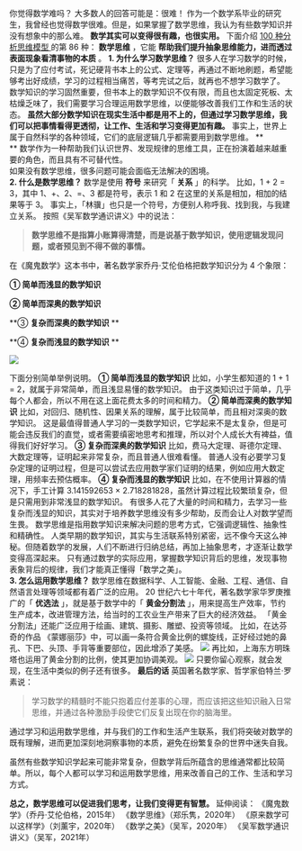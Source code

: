 你觉得数学难吗？  大多数人的回答可能是：很难！
作为一个数学系毕业的研究生，我曾经也觉得数学很难。但是，如果掌握了数学思维，我认为有些数学知识并没有想象中的那么难。
**数学其实可以变得很有趣，也很实用。** 下面介绍  [ 100 种分析思维模型
](https://mp.weixin.qq.com/mp/appmsgalbum?__biz=MzA4ODE2OTIxMw==&action=getalbum&album_id=1701638273011351554#wechat_redirect)
的第 86 种： **数学思维** ，它能 **帮助我们提升抽象思维能力，进而透过表面现象看清事物的本质** 。  **1\. 为什么学习数学思维？**
很多人在学习数学的时候，只是为了应付考试，死记硬背书本上的公式、定理等，再通过不断地刷题，希望能够考出好成绩，学习的过程相当痛苦，等考完试之后，就再也不想学习数学了。
数学知识的学习固然重要，但书本上的数学知识不仅有限，而且也太固定死板、太枯燥乏味了，我们需要学习合理运用数学思维，以便能够改善我们工作和生活的状态。
**虽然大部分数学知识在现实生活中都是用不上的，但通过学习数学思维，我们可以把事情看得更透彻，让工作、生活和学习变得更加有趣。**
事实上，世界上属于自然科学的各种领域，它们的底层逻辑几乎都需要用到数学思维。 **  
** 数学作为一种帮助我们认识世界、发现规律的思维工具，正在扮演着越来越重要的角色，而且具有不可替代性。  
如果没有数学思维，很多问题可能会面临无法解决的困境。  
**2\. 什么是数学思维？** 数学是使用 **符号** 来研究「 **关系** 」的科学。  比如，1 + 2 = 3，其中 1、+、2、=、3
都是符号，表示 1 和 2 在这里的关系是相加，相加的结果等于 3。  事实上，「林骥」也只是一个符号，方便别人称呼我、找到我，与我建立关系。
按照《吴军数学通识讲义》中的说法：

> **数学思维不是指算小账算得清楚，而是说基于数学知识，使用逻辑发现问题，或者预见到不得不做的事情。**

在《魔鬼数学》这本书中，著名数学家乔丹·艾伦伯格把数学知识分为 4 个象限：

**① 简单而浅显的数学知识**

**② 简单而深奥的数学知识**

**③ **复杂而深奥的数学知识** **

**④ **复杂而浅显的数学知识** **

![](https://mmbiz.qpic.cn/mmbiz_png/giaycic3UNwo1cgLDMgfJxsXPcsSTH7jWS3RJooMyHcicd4PRx9dsoIP5ibQy3S7jGKooAe3NHcU8Dqjua6kZo0mug/640?wx_fmt=png&from=appmsg)

下面分别简单举例说明。  **① 简单而浅显的数学知识** 比如，小学生都知道的 1 + 1 = 2，就属于非常简单，而且浅显易懂的数学知识。
由于这类知识过于简单，几乎每个人都会，所以不用在这上面花费太多的时间和精力。  **② 简单而深奥的数学知识**
比如，对回归、随机性、因果关系的理解，属于比较简单，而且相对深奥的数学知识。
这是最值得普通人学习的一类数学知识，它学起来不是太复杂，但是可能会违反我们的直觉，或者需要缜密地思考和推理，所以对个人成长大有裨益，值得我们好好学习。
**③ 复杂而深奥的数学知识** 比如，费马大定理、哥德尔定理、大数定理等，证明起来非常复杂，而且普通人很难看懂。
普通人没有必要学习复杂定理的证明过程，但是可以尝试去应用数学家们证明的结果，例如应用大数定理，用频率去预估概率。  **④ 复杂而浅显的数学知识**
比如，在不使用计算器的情况下，手工计算 3.141592653 × 2.718281828，虽然计算过程比较繁琐复杂，但是只需用到非常浅显的数学知识。
有很多人花了大量的时间和精力，去学习一些复杂而浅显的知识，其实对于培养数学思维没有多少帮助，反而会让人对数学望而生畏。
数学思维是指用数学知识来解决问题的思考方式，它强调逻辑性、抽象性和精确性。
人类早期的数学知识，其实与生活联系特别紧密，远不像今天这么神秘。但随着数学的发展，人们不断进行归纳总结，再加上抽象思考，才逐渐让数学变得高深起来。
只有通过数学的实际应用，掌握数学知识背后的思维，发现事物表象背后的规律，我们才能真正懂得「数学之美」。  
**3\. 怎么运用数学思维？** 数学思维在数据科学、人工智能、金融、工程、通信、自然语言处理等领域都有着广泛的应用。  20
世纪六七十年代，著名数学家华罗庚推广的「 **优选法** 」，就是基于数学中的「 **黄金分割法**
」，用来提高生产效率，节约生产成本，改进管理方法，给当时的工农业生产带来了巨大的经济效益。
「黄金分割法」还能广泛应用于绘画、建筑、摄影、雕塑、投资等领域。  比如，在达芬奇的作品
《蒙娜丽莎》中，可以画一条符合黄金比例的螺旋线，正好经过她的鼻孔、下巴、头顶、手背等重要部位，因此增添了美感。
![](https://mmbiz.qpic.cn/mmbiz_png/giaycic3UNwo1cgLDMgfJxsXPcsSTH7jWSTKzwdoojInfxYZNsfLiaN2rV724oViblRE8eLPBhE6zhYJ9rZno76jiaA/640?wx_fmt=png&from=appmsg)
再比如，上海东方明珠塔也运用了黄金分割的比例，使其更加协调美观。
![](https://mmbiz.qpic.cn/mmbiz_jpg/giaycic3UNwo1cgLDMgfJxsXPcsSTH7jWSiaOZj5O3GaFdghLmd8z9HoKUeO3O0x0Zv44abDyiaXZlw3jzMOuGuWvw/640?wx_fmt=jpeg&from=appmsg)
只要你留心观察，就会发现，在生活中类似的例子还有很多。  **最后的话** 英国著名数学家、哲学家伯特兰·罗素说：

> 学习数学的精髓时不能只抱着应付差事的心理，而应该把这些知识融入日常思维，并通过各种激励手段使它们反复出现在你的脑海里。

通过学习和运用数学思维，并与我们的工作和生活产生联系，我们将突破对数学的既有理解，进而更加深刻地洞察事物的本质，避免在纷繁复杂的世界中迷失自我。

虽然有些数学知识学起来可能非常复杂，但数学背后所蕴含的思维通常都比较简单。所以，每个人都可以学习和运用数学思维，用来改善自己的工作、生活和学习方式。

**总之，数学思维可以促进我们思考，让我们变得更有智慧。** 延伸阅读：  《魔鬼数学》（乔丹·艾伦伯格，2015年）  《数学思维》（郑乐隽，2020年）
《原来数学可以这样学》（刘薰宇，2020年）  《数学之美》（吴军，2020年）  《吴军数学通识讲义》（吴军，2021年）